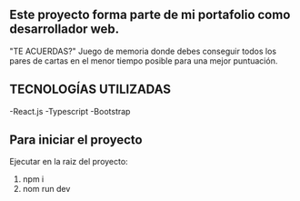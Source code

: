 ## Este proyecto forma parte de mi portafolio como desarrollador web.

"TE ACUERDAS?"
Juego de memoria donde debes conseguir todos los pares de cartas en el menor tiempo posible para una mejor puntuación.

## TECNOLOGÍAS UTILIZADAS

-React.js
-Typescript
-Bootstrap

## Para iniciar el proyecto

Ejecutar en la raiz del proyecto:

1. npm i
2. nom run dev
